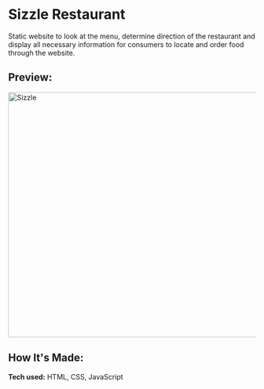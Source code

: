 # Sizzle Restaurant
Static website to look at the menu, determine direction of the restaurant and display all necessary information for consumers to locate and order food through the website.

## Preview:

<img src="https://user-images.githubusercontent.com/95299412/170963996-bf382e7e-f8f3-41f9-8012-0512eca650ca.gif" width="1000" height="500" text-align="center" alt="Sizzle"/>

## How It's Made:

**Tech used:** HTML, CSS, JavaScript

